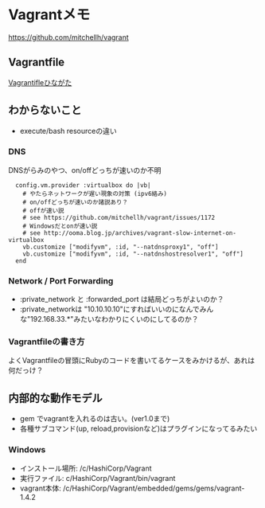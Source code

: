 # Vagrantメモ

https://github.com/mitchellh/vagrant

## Vagrantfile
[Vagrantifleひながた](/Vagrantfile)

## わからないこと

* execute/bash resourceの違い

### DNS
DNSがらみのやつ、on/offどっちが速いのか不明

```
  config.vm.provider :virtualbox do |vb|
    # やたらネットワークが遅い現象の対策 (ipv6絡み)
    # on/offどっちが速いのか諸説あり？
    # offが速い説
    # see https://github.com/mitchellh/vagrant/issues/1172
    # Windowsだとonが速い説
    # see http://ooma.blog.jp/archives/vagrant-slow-internet-on-virtualbox
    vb.customize ["modifyvm", :id, "--natdnsproxy1", "off"]
    vb.customize ["modifyvm", :id, "--natdnshostresolver1", "off"]
  end
```

### Network / Port Forwarding

* :private_network と :forwarded_port は結局どっちがよいのか？
* :private_networkは "10.10.10.10"にすればいいのになんでみんな"192.168.33.*"みたいなわかりにくいのにしてるのか？


### Vagrantfileの書き方

よくVagrantfileの冒頭にRubyのコードを書いてるケースをみかけるが、あれは何だっけ？

## 内部的な動作モデル

* gem でvagrantを入れるのは古い。(ver1.0まで)
* 各種サブコマンド(up, reload,provisionなど)はプラグインになってるみたい

### Windows

* インストール場所: /c/HashiCorp/Vagrant
* 実行ファイル: c/HashiCorp/Vagrant/bin/vagrant
* vagrant本体: /c/HashiCorp/Vagrant/embedded/gems/gems/vagrant-1.4.2

